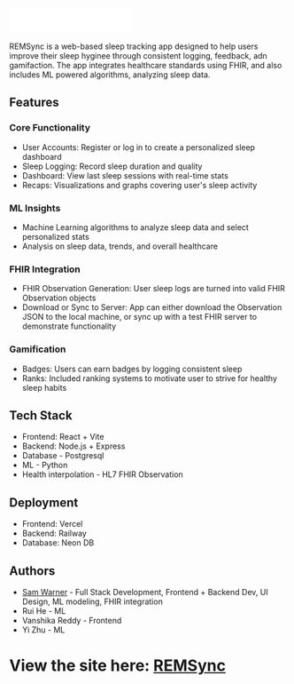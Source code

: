 ![Logo](logo.png)

REMSync is a web-based sleep tracking app designed to help users improve their sleep hyginee through consistent logging, feedback, adn gamifaction. The app integrates healthcare standards using FHIR, and also includes ML powered algorithms, analyzing sleep data.

## Features

### Core Functionality
- User Accounts: Register or log in to create a personalized sleep dashboard
- Sleep Logging: Record sleep duration and quality
- Dashboard: View last sleep sessions with real-time stats
- Recaps: Visualizations and graphs covering user's sleep activity

### ML Insights
- Machine Learning algorithms to analyze sleep data and select personalized stats
- Analysis on sleep data, trends, and overall healthcare

### FHIR Integration
- FHIR Observation Generation: User sleep logs are turned into valid FHIR Observation objects
- Download or Sync to Server: App can either download the Observation JSON to the local machine, or sync up with a test FHIR server to demonstrate functionality

### Gamification
- Badges: Users can earn badges by logging consistent sleep 
- Ranks: Included ranking systems to motivate user to strive for healthy sleep habits

## Tech Stack
- Frontend: React + Vite
- Backend: Node.js + Express
- Database - Postgresql
- ML - Python
- Health interpolation - HL7 FHIR Observation

## Deployment 
- Frontend: Vercel
- Backend: Railway
- Database: Neon DB

## Authors

- [Sam Warner](https://github.gatech.edu/swarner37) - Full Stack Development, Frontend + Backend Dev, UI Design, ML modeling, FHIR integration
- Rui He - ML
- Vanshika Reddy - Frontend
- Yi Zhu - ML
# View the site here: [REMSync](https://rem-sync-deploy.vercel.app/)